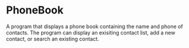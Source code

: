# PhoneBook
A program that displays a phone book containing the name and phone of contacts. The program can display an exisiting contact list, add a new contact, or search an existing contact. 
